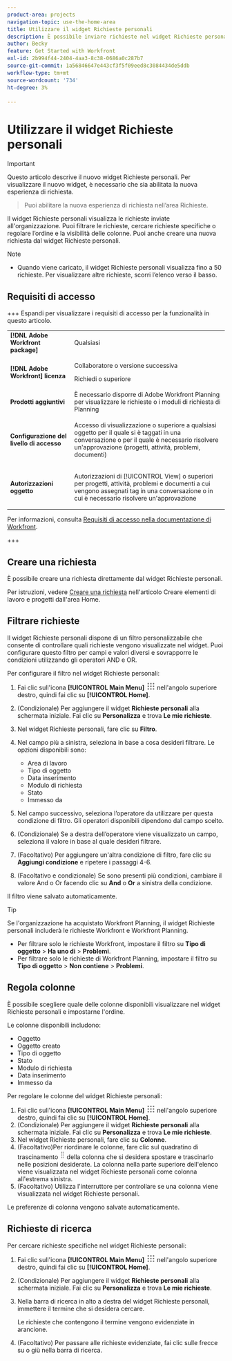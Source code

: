 ```yaml
---
product-area: projects
navigation-topic: use-the-home-area
title: Utilizzare il widget Richieste personali
description: È possibile inviare richieste nel widget Richieste personali. Puoi anche personalizzare il widget con filtri e colonne.
author: Becky
feature: Get Started with Workfront
exl-id: 2b994f44-2404-4aa3-8c38-0686a0c287b7
source-git-commit: 1a56846647e443cf3f5f09eed8c3084434de5ddb
workflow-type: tm+mt
source-wordcount: '734'
ht-degree: 3%

---
```


# Utilizzare il widget Richieste personali


>[!IMPORTANT]
>
>Questo articolo descrive il nuovo widget Richieste personali. Per visualizzare il nuovo widget, è necessario che sia abilitata la nuova esperienza di richiesta.
>>Puoi abilitare la nuova esperienza di richiesta nell’area Richieste.

Il widget Richieste personali visualizza le richieste inviate all&#39;organizzazione. Puoi filtrare le richieste, cercare richieste specifiche o regolare l’ordine e la visibilità delle colonne. Puoi anche creare una nuova richiesta dal widget Richieste personali.

>[!NOTE]
>
>* Quando viene caricato, il widget Richieste personali visualizza fino a 50 richieste. Per visualizzare altre richieste, scorri l’elenco verso il basso.

## Requisiti di accesso

+++ Espandi per visualizzare i requisiti di accesso per la funzionalità in questo articolo.

<table style="table-layout:auto"> 
 <col> 
 <col> 
 <tbody> 
  <tr> 
   <td role="rowheader"><strong>[!DNL Adobe Workfront package]</strong></td> 
   <td> <p>Qualsiasi</p> </td> 
  </tr> 
  <tr> 
   <td role="rowheader"><strong>[!DNL Adobe Workfront] licenza</strong></td> 
   <td> <p>Collaboratore o versione successiva</p>
   <p>Richiedi o superiore</p> </td> 
  </tr> 
  <tr> 
    <tr> 
   <td role="rowheader"><strong>Prodotti aggiuntivi</strong></td> 
   <td> È necessario disporre di Adobe Workfront Planning per visualizzare le richieste o i moduli di richiesta di Planning</td> 
  </tr> 
   <td role="rowheader"><strong>Configurazione del livello di accesso</strong></td> 
   <td> <p>Accesso di visualizzazione o superiore a qualsiasi oggetto per il quale si è taggati in una conversazione o per il quale è necessario risolvere un'approvazione (progetti, attività, problemi, documenti)</p> </td> 
  </tr> 
  <tr> 
   <td role="rowheader"><strong>Autorizzazioni oggetto</strong></td> 
   <td> <p>Autorizzazioni di [!UICONTROL View] o superiori per progetti, attività, problemi e documenti a cui vengono assegnati tag in una conversazione o in cui è necessario risolvere un'approvazione</p> </td> 
  </tr> 
 </tbody> 
</table>

Per informazioni, consulta [Requisiti di accesso nella documentazione di Workfront](/help/quicksilver/administration-and-setup/add-users/access-levels-and-object-permissions/access-level-requirements-in-documentation.md).

+++

## Creare una richiesta

È possibile creare una richiesta direttamente dal widget Richieste personali.

Per istruzioni, vedere [Creare una richiesta](/help/quicksilver/workfront-basics/using-home/using-the-home-area/create-work-items-in-home.md#create-a-request) nell&#39;articolo Creare elementi di lavoro e progetti dall&#39;area Home.

## Filtrare richieste

Il widget Richieste personali dispone di un filtro personalizzabile che consente di controllare quali richieste vengono visualizzate nel widget. Puoi configurare questo filtro per campi e valori diversi e sovrapporre le condizioni utilizzando gli operatori AND e OR.

Per configurare il filtro nel widget Richieste personali:

1. Fai clic sull&#39;icona **[!UICONTROL Main Menu]** ![Main Menu](assets/main-menu-icon.png) nell&#39;angolo superiore destro, quindi fai clic su **[!UICONTROL Home]**.
1. (Condizionale) Per aggiungere il widget **Richieste personali** alla schermata iniziale. Fai clic su **Personalizza** e trova **Le mie richieste**.
1. Nel widget Richieste personali, fare clic su **Filtro**.
1. Nel campo più a sinistra, seleziona in base a cosa desideri filtrare. Le opzioni disponibili sono:

   * Area di lavoro
   * Tipo di oggetto
   * Data inserimento
   * Modulo di richiesta
   * Stato
   * Immesso da

1. Nel campo successivo, seleziona l’operatore da utilizzare per questa condizione di filtro. Gli operatori disponibili dipendono dal campo scelto.
1. (Condizionale) Se a destra dell’operatore viene visualizzato un campo, seleziona il valore in base al quale desideri filtrare.
1. (Facoltativo) Per aggiungere un&#39;altra condizione di filtro, fare clic su **Aggiungi condizione** e ripetere i passaggi 4-6.
1. (Facoltativo e condizionale) Se sono presenti più condizioni, cambiare il valore And o Or facendo clic su **And** o **Or** a sinistra della condizione.

Il filtro viene salvato automaticamente.

>[!TIP]
>
>Se l&#39;organizzazione ha acquistato Workfront Planning, il widget Richieste personali includerà le richieste Workfront e Workfront Planning.
> 
>* Per filtrare solo le richieste Workfront, impostare il filtro su **Tipo di oggetto** > **Ha uno di** > **Problemi**.
>* Per filtrare solo le richieste di Workfront Planning, impostare il filtro su **Tipo di oggetto** > **Non contiene** > **Problemi**.

## Regola colonne

È possibile scegliere quale delle colonne disponibili visualizzare nel widget Richieste personali e impostarne l&#39;ordine.

Le colonne disponibili includono:

* Oggetto
* Oggetto creato
* Tipo di oggetto
* Stato
* Modulo di richiesta
* Data inserimento
* Immesso da

Per regolare le colonne del widget Richieste personali:

1. Fai clic sull&#39;icona **[!UICONTROL Main Menu]** ![Main Menu](assets/main-menu-icon.png) nell&#39;angolo superiore destro, quindi fai clic su **[!UICONTROL Home]**.
1. (Condizionale) Per aggiungere il widget **Richieste personali** alla schermata iniziale. Fai clic su **Personalizza** e trova **Le mie richieste**.
1. Nel widget Richieste personali, fare clic su **Colonne**.
1. (Facoltativo)Per riordinare le colonne, fare clic sul quadratino di trascinamento ![trascinamento](assets/drag-handle.png) della colonna che si desidera spostare e trascinarlo nelle posizioni desiderate. La colonna nella parte superiore dell&#39;elenco viene visualizzata nel widget Richieste personali come colonna all&#39;estrema sinistra.
1. (Facoltativo) Utilizza l&#39;interruttore per controllare se una colonna viene visualizzata nel widget Richieste personali.

Le preferenze di colonna vengono salvate automaticamente.

## Richieste di ricerca

Per cercare richieste specifiche nel widget Richieste personali:

1. Fai clic sull&#39;icona **[!UICONTROL Main Menu]** ![Main Menu](assets/main-menu-icon.png) nell&#39;angolo superiore destro, quindi fai clic su **[!UICONTROL Home]**.
1. (Condizionale) Per aggiungere il widget **Richieste personali** alla schermata iniziale. Fai clic su **Personalizza** e trova **Le mie richieste**.
1. Nella barra di ricerca in alto a destra del widget Richieste personali, immettere il termine che si desidera cercare.

   Le richieste che contengono il termine vengono evidenziate in arancione.

1. (Facoltativo) Per passare alle richieste evidenziate, fai clic sulle frecce su o giù nella barra di ricerca.
